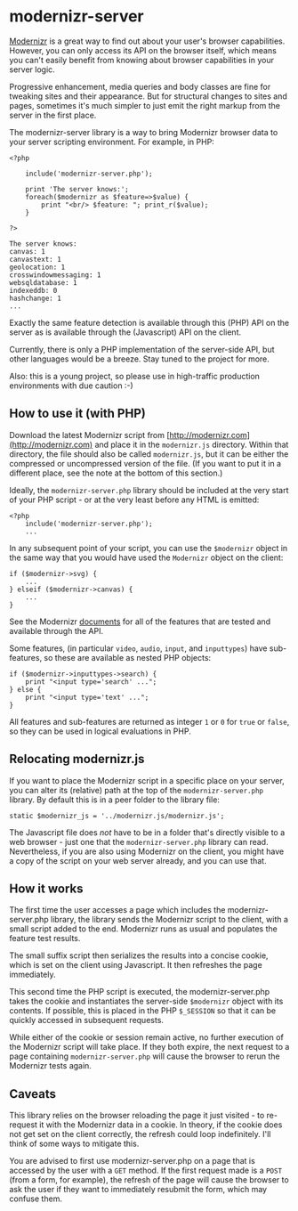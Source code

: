 # modernizr-server

[Modernizr](http://modernizr.com) is a great way to find out about your user's
browser capabilities. However, you can only access its API on the browser
itself, which means you can't easily benefit from knowing about browser
capabilities in your server logic.

Progressive enhancement, media queries and body classes are fine for tweaking
sites and their appearance. But for structural changes to sites and pages,
sometimes it's much simpler to just emit the right markup from the server in the
first place.

The modernizr-server library is a way to bring Modernizr browser data to your
server scripting environment. For example, in PHP:

    <?php

        include('modernizr-server.php');
    
        print 'The server knows:';
        foreach($modernizr as $feature=>$value) {
            print "<br/> $feature: "; print_r($value);
        }

    ?>

    The server knows:
    canvas: 1
    canvastext: 1
    geolocation: 1
    crosswindowmessaging: 1
    websqldatabase: 1
    indexeddb: 0
    hashchange: 1
    ...

Exactly the same feature detection is available through this (PHP) API on the
server as is available through the (Javascript) API on the client.

Currently, there is only a PHP implementation of the server-side API, but other
languages would be a breeze. Stay tuned to the project for more.

Also: this is a young project, so please use in high-traffic production
environments with due caution :-)


## How to use it (with PHP)

Download the latest Modernizr script from
[http://modernizr.com](http://modernizr.com) and place it in the `modernizr.js`
directory. Within that directory, the file should also be called `modernizr.js`,
but it can be either the compressed or uncompressed version of the file. (If you
want to put it in a different place, see the note at the bottom of this
section.)

Ideally, the `modernizr-server.php` library should be included at the very start of
your PHP script - or at the very least before any HTML is emitted:

    <?php
        include('modernizr-server.php');
        ...

In any subsequent point of your script, you can use the `$modernizr` object in the
same way that you would have used the `Modernizr` object on the client:

    if ($modernizr->svg) {
        ...
    } elseif ($modernizr->canvas) {
        ...
    }
        
See the Modernizr [documents](www.modernizr.com/docs/) for all of the features
that are tested and available through the API.
        
Some features, (in particular `video`, `audio`, `input`, and `inputtypes`)
have sub-features, so these are available as nested PHP objects:
 
    if ($modernizr->inputtypes->search) {
        print "<input type='search' ...";
    } else {
        print "<input type='text' ...";
    }
    
All features and sub-features are returned as integer `1` or `0` for `true` or
`false`, so they can be used in logical evaluations in PHP.


## Relocating modernizr.js

If you want to place the Modernizr script in a specific place on your server,
you can alter its (relative) path at the top of the `modernizr-server.php` library.
By default this is in a peer folder to the library file:

    static $modernizr_js = '../modernizr.js/modernizr.js';

The Javascript file does *not* have to be in a folder that's directly visible to
a web browser - just one that the `modernizr-server.php` library can read.
Nevertheless, if you are also using Modernizr on the client, you might have a
copy of the script on your web server already, and you can use that.


## How it works

The first time the user accesses a page which includes the modernizr-server.php
library, the library sends the Modernizr script to the client, with a small
script added to the end. Modernizr runs as usual and populates the feature test
results.

The small suffix script then serializes the results into a concise cookie, which
is set on the client using Javascript. It then refreshes the page immediately.

This second time the PHP script is executed, the modernizr-server.php takes the
cookie and instantiates the server-side `$modernizr` object with its contents. If
possible, this is placed in the PHP `$_SESSION` so that it can be quickly accessed
in subsequent requests.

While either of the cookie or session remain active, no further execution of the
Modernizr script will take place. If they both expire, the next request to a
page containing `modernizr-server.php` will cause the browser to rerun the
Modernizr tests again.


## Caveats

This library relies on the browser reloading the page it just visited - to
re-request it with the Modernizr data in a cookie. In theory, if the cookie does
not get set on the client correctly, the refresh could loop indefinitely. I'll
think of some ways to mitigate this.

You are advised to first use modernizr-server.php on a page that is accessed by
the user with a `GET` method. If the first request made is a `POST` (from a form,
for example), the refresh of the page will cause the browser to ask the user if
they want to immediately resubmit the form, which may confuse them.